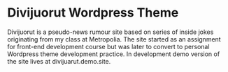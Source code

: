 # Divijuorut Wordpress Theme

Divijuorut is a pseudo-news rumour site based on series of inside jokes originating from my class at Metropolia. The site started as an assignment for front-end development course but was later to convert to personal Wordpress theme development practice. In development demo version of the site lives at divijuarut.demo.site.
